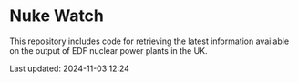 # Nuke Watch

This repository includes code for retrieving the latest information available on the output of EDF nuclear power plants in the UK.

Last updated: 2024-11-03 12:24